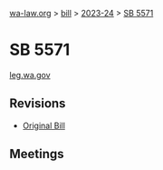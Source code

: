[wa-law.org](/) > [bill](/bill/) > [2023-24](/bill/2023-24/) > [SB 5571](/bill/2023-24/sb/5571/)

# SB 5571
[leg.wa.gov](https://app.leg.wa.gov/billsummary?BillNumber=5571&Year=2023&Initiative=false)

## Revisions
* [Original Bill](1/)

## Meetings